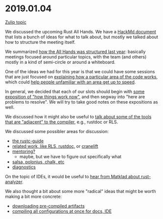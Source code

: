 # 2019.01.04

[Zulip topic](https://rust-lang.zulipchat.com/#narrow/stream/131828-t-compiler/topic/steering.20meeting.202019-01-04)

We discussed the upcoming Rust All Hands. We have a [HackMd
document][doc] that lists a bunch of ideas for what to talk about,
but mostly we talked about how to structure the meeting itself.

[doc]: https://hackmd.io/Wbnday_dQxSy-iPWLm33Rg

We summarized [how the All Hands was structured last
year](https://rust-lang.zulipchat.com/#narrow/stream/131828-t-compiler/topic/steering.20meeting.202019-01-04/near/154414708):
basically meetings focused around particular topics, with the team
(and others) mostly in a kind of semi-circle or around a whiteboard. 

One of the ideas we had for this year is that we could have some
sessions that are just focused on [explaining how a particular area of
the code
works](https://rust-lang.zulipchat.com/#narrow/stream/131828-t-compiler/topic/steering.20meeting.202019-01-04/near/154414981),
which could [help people unfamiliar with an area get up to
speed](https://rust-lang.zulipchat.com/#narrow/stream/131828-t-compiler/topic/steering.20meeting.202019-01-04/near/154415043).

In general, we decided that each of our slots should begin with [some
exposition of "how things work
now"](https://rust-lang.zulipchat.com/#narrow/stream/131828-t-compiler/topic/steering.20meeting.202019-01-04/near/154415298),
and then segway into "here are problems to resolve". We will try to
take good notes on these expositions as well.

We discussed how it might also be useful to [talk about some of the tools
that are "adjacent" to the
compiler](https://rust-lang.zulipchat.com/#narrow/stream/131828-t-compiler/topic/steering.20meeting.202019-01-04/near/154415252),
e.g., rustdoc or RLS.

We discussed some possibler areas for discussion:

- [the rustc-guide](https://rust-lang.zulipchat.com/#narrow/stream/131828-t-compiler/topic/steering.20meeting.202019-01-04/near/154415509)
- [related work, like RLS, rustdoc,](https://rust-lang.zulipchat.com/#narrow/stream/131828-t-compiler/topic/steering.20meeting.202019-01-04/near/154415505)
  or [cranelift](https://rust-lang.zulipchat.com/#narrow/stream/131828-t-compiler/topic/steering.20meeting.202019-01-04/near/154415743)
- [mentoring?](https://rust-lang.zulipchat.com/#narrow/stream/131828-t-compiler/topic/steering.20meeting.202019-01-04/near/154415632)
  - maybe, but we have to figure out specifically what
- [salsa, polonius, chalk, etc](https://rust-lang.zulipchat.com/#narrow/stream/131828-t-compiler/topic/steering.20meeting.202019-01-04/near/154415977)
- [diagnostics](https://rust-lang.zulipchat.com/#narrow/stream/131828-t-compiler/topic/steering.20meeting.202019-01-04/near/154416365)

On the topic of IDEs, it would be useful to [hear from Matklad about
rust-analyzer](https://rust-lang.zulipchat.com/#narrow/stream/131828-t-compiler/topic/steering.20meeting.202019-01-04/near/154415886).

We also thought a bit about some more "radical" ideas that might be worth
making a bit more concrete:

- [downloading pre-compiled artifacts](https://rust-lang.zulipchat.com/#narrow/stream/131828-t-compiler/topic/steering.20meeting.202019-01-04/near/154416722)
- [compiling all configurations at once for docs, IDE](https://rust-lang.zulipchat.com/#narrow/stream/131828-t-compiler/topic/steering.20meeting.202019-01-04/near/154416819)


